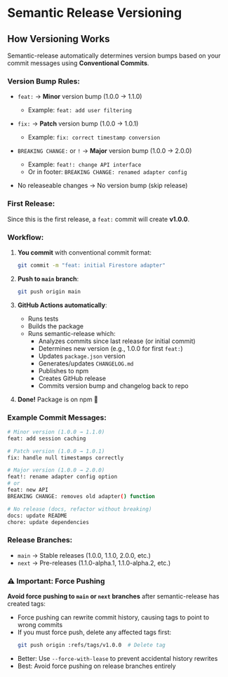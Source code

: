 # Semantic Release Versioning

## How Versioning Works

Semantic-release automatically determines version bumps based on your commit messages using **Conventional Commits**.

### Version Bump Rules:

- `feat:` → **Minor** version bump (1.0.0 → 1.1.0)
  - Example: `feat: add user filtering`
  
- `fix:` → **Patch** version bump (1.0.0 → 1.0.1)
  - Example: `fix: correct timestamp conversion`
  
- `BREAKING CHANGE:` or `!` → **Major** version bump (1.0.0 → 2.0.0)
  - Example: `feat!: change API interface` 
  - Or in footer: `BREAKING CHANGE: renamed adapter config`

- No releaseable changes → No version bump (skip release)

### First Release:

Since this is the first release, a `feat:` commit will create **v1.0.0**.

### Workflow:

1. **You commit** with conventional commit format:
   ```bash
   git commit -m "feat: initial Firestore adapter"
   ```

2. **Push to `main` branch**:
   ```bash
   git push origin main
   ```

3. **GitHub Actions automatically**:
   - Runs tests
   - Builds the package
   - Runs semantic-release which:
     - Analyzes commits since last release (or initial commit)
     - Determines new version (e.g., 1.0.0 for first `feat:`)
     - Updates `package.json` version
     - Generates/updates `CHANGELOG.md`
     - Publishes to npm
     - Creates GitHub release
     - Commits version bump and changelog back to repo

4. **Done!** Package is on npm 🎉

### Example Commit Messages:

```bash
# Minor version (1.0.0 → 1.1.0)
feat: add session caching

# Patch version (1.0.0 → 1.0.1)  
fix: handle null timestamps correctly

# Major version (1.0.0 → 2.0.0)
feat!: rename adapter config option
# or
feat: new API
BREAKING CHANGE: removes old adapter() function

# No release (docs, refactor without breaking)
docs: update README
chore: update dependencies
```

### Release Branches:

- `main` → Stable releases (1.0.0, 1.1.0, 2.0.0, etc.)
- `next` → Pre-releases (1.1.0-alpha.1, 1.1.0-alpha.2, etc.)

### ⚠️ Important: Force Pushing

**Avoid force pushing to `main` or `next` branches** after semantic-release has created tags:

- Force pushing can rewrite commit history, causing tags to point to wrong commits
- If you must force push, delete any affected tags first:
  ```bash
  git push origin :refs/tags/v1.0.0  # Delete tag
  ```
- Better: Use `--force-with-lease` to prevent accidental history rewrites
- Best: Avoid force pushing on release branches entirely

